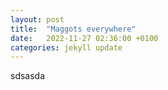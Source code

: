 ```yaml
---
layout: post
title:  "Maggots everywhere"
date:   2022-11-27 02:36:00 +0100
categories: jekyll update
---
```



sdsasda